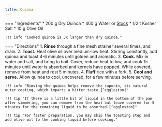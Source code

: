 ```yaml
---
title: Quinoa
---
```

=== "Ingredients"
    * 200 g Dry Quinoa
    * 400 g Water or [Stock](../../soups/stocks/vegetable-stock.md)
    * 1/2 t Kosher Salt
    * 10 g Olive Oil

    !!! info "Cooked quinoa is 3x larger than dry quinoa."

=== "Directions"
    1. **Rinse** through a fine mesh strainer several times, and drain.
    2. **Toast.** Heat olive oil over medium-low heat. Stirring constantly, add quinoa and toast 4-6 minutes until golden and aromatic.
    3. **Cook.** Mix in water and salt, and bring to boil. Cover, reduce heat to low, and cook 15 minutes until water is absorbed and kernels have popped. While covered, remove from heat and rest 5 minutes.
    4. **Fluff** rice with a fork.
    5. **Cool and serve.** Allow quinoa to cool, uncovered, for a few minutes before serving.

    !!! info "Rinsing the quinoa helps remove the saponin, its natural outer coating, which imparts a bitter taste.[^eggleston]"

    !!! tip "If there is a little bit of liquid in the bottom of the pan after simmering, you can remove from the heat but leave covered for 5 minutes for the remaining liquid to be absorbed.[^eggleston]"

    !!! tip "For faster preparation, you may skip the toasting step and add olive oil to the cooking liquid before cooking."

[^eggleston]:
    Eggleston, Kimberley. ["How to Cook Quinoa Perfectly Every Time."](https://www.thespruceeats.com/how-to-cook-quinoa-2238655) *The Spruce Eats.* 13 April 2010.
